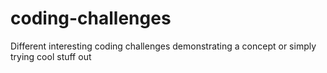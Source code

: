# coding-challenges
Different interesting coding challenges demonstrating a concept or simply trying cool stuff out
